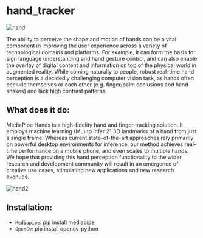 # hand_tracker

<img src ='https://yt3.ggpht.com/ytc/AKedOLRjqH5YNixEUi8z2zHiIzJYPkBECw_UXIBp3uKc=s900-c-k-c0x00ffffff-no-rj' alt ='hand'>

The ability to perceive the shape and motion of hands can be a vital component in improving the user experience across a variety of technological domains and platforms. For example, it can form the basis for sign language understanding and hand gesture control, and can also enable the overlay of digital content and information on top of the physical world in augmented reality. While coming naturally to people, robust real-time hand perception is a decidedly challenging computer vision task, as hands often occlude themselves or each other (e.g. finger/palm occlusions and hand shakes) and lack high contrast patterns.

##  What does it do:

MediaPipe Hands is a high-fidelity hand and finger tracking solution. It employs machine learning (ML) to infer 21 3D landmarks of a hand from just a single frame. Whereas current state-of-the-art approaches rely primarily on powerful desktop environments for inference, our method achieves real-time performance on a mobile phone, and even scales to multiple hands. We hope that providing this hand perception functionality to the wider research and development community will result in an emergence of creative use cases, stimulating new applications and new research avenues.

<img src ='https://editor.analyticsvidhya.com/uploads/2410344.png' alt ='hand2'>

<img src ='https://google.github.io/mediapipe/images/mobile/hand_crops.png' alt = ''>



## Installation:
-  `Mediapipe`: pip install mediapipe
- `OpenCv`: pip install opencv-python
